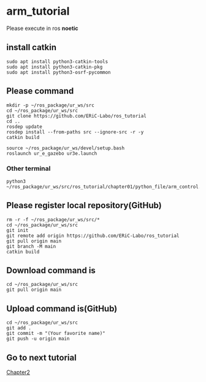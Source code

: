 # arm_tutorial

Please execute in ros **noetic**
## install catkin 
```
sudo apt install python3-catkin-tools
sudo apt install python3-catkin-pkg
sudo apt install python3-osrf-pycommon
```
## Please command
```
mkdir -p ~/ros_package/ur_ws/src
cd ~/ros_package/ur_ws/src
git clone https://github.com/ERiC-Labo/ros_tutorial
cd ..
rosdep update
rosdep install --from-paths src --ignore-src -r -y
catkin build

source ~/ros_package/ur_ws/devel/setup.bash
roslaunch ur_e_gazebo ur3e.launch
```
### Other terminal
```
python3 ~/ros_package/ur_ws/src/ros_tutorial/chapter01/python_file/arm_control.py
```

## Please register local repository(GitHub)
```
rm -r -f ~/ros_package/ur_ws/src/*
cd ~/ros_package/ur_ws/src
git init
git remote add origin https://github.com/ERiC-Labo/ros_tutorial
git pull origin main
git branch -M main
catkin build
```
## Download command is
```
cd ~/ros_package/ur_ws/src
git pull origin main
```

## Upload command  is(GitHub)
```
cd ~/ros_package/ur_ws/src
git add .
git commit -m "(Your favorite name)"
git push -u origin main
```

## Go to next tutorial
[Chapter2](https://github.com/ERiC-Labo/ros_tutorial/tree/main/chapter02)
